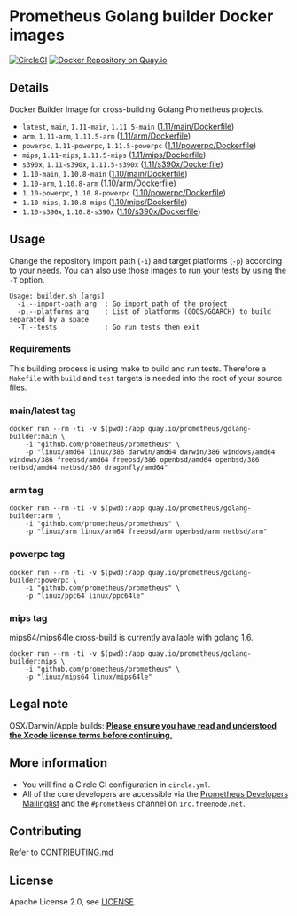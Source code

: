 # Prometheus Golang builder Docker images

[![CircleCI](https://circleci.com/gh/prometheus/golang-builder/tree/master.svg?style=shield)][circleci]
[![Docker Repository on Quay.io](https://quay.io/repository/prometheus/golang-builder/status)][quayio]

## Details

Docker Builder Image for cross-building Golang Prometheus projects.

- `latest`, `main`, `1.11-main`, `1.11.5-main` ([1.11/main/Dockerfile](1.11/main/Dockerfile))
- `arm`, `1.11-arm`, `1.11.5-arm` ([1.11/arm/Dockerfile](1.11/arm/Dockerfile))
- `powerpc`, `1.11-powerpc`, `1.11.5-powerpc` ([1.11/powerpc/Dockerfile](1.11/powerpc/Dockerfile))
- `mips`, `1.11-mips`, `1.11.5-mips` ([1.11/mips/Dockerfile](1.11/mips/Dockerfile))
- `s390x`, `1.11-s390x`, `1.11.5-s390x` ([1.11/s390x/Dockerfile](1.11/s390x/Dockerfile))
- `1.10-main`, `1.10.8-main` ([1.10/main/Dockerfile](1.10/main/Dockerfile))
- `1.10-arm`, `1.10.8-arm` ([1.10/arm/Dockerfile](1.10/arm/Dockerfile))
- `1.10-powerpc`, `1.10.8-powerpc` ([1.10/powerpc/Dockerfile](1.10/powerpc/Dockerfile))
- `1.10-mips`, `1.10.8-mips` ([1.10/mips/Dockerfile](1.10/mips/Dockerfile))
- `1.10-s390x`, `1.10.8-s390x` ([1.10/s390x/Dockerfile](1.10/s390x/Dockerfile))

## Usage

Change the repository import path (`-i`) and target platforms (`-p`) according to your needs.
You can also use those images to run your tests by using the `-T` option.

```
Usage: builder.sh [args]
  -i,--import-path arg  : Go import path of the project
  -p,--platforms arg    : List of platforms (GOOS/GOARCH) to build separated by a space
  -T,--tests            : Go run tests then exit
```

### Requirements

This building process is using make to build and run tests.
Therefore a `Makefile` with `build` and `test` targets is needed into the root of your source files.

### main/latest tag

```
docker run --rm -ti -v $(pwd):/app quay.io/prometheus/golang-builder:main \
    -i "github.com/prometheus/prometheus" \
    -p "linux/amd64 linux/386 darwin/amd64 darwin/386 windows/amd64 windows/386 freebsd/amd64 freebsd/386 openbsd/amd64 openbsd/386 netbsd/amd64 netbsd/386 dragonfly/amd64"
```

### arm tag

```
docker run --rm -ti -v $(pwd):/app quay.io/prometheus/golang-builder:arm \
    -i "github.com/prometheus/prometheus" \
    -p "linux/arm linux/arm64 freebsd/arm openbsd/arm netbsd/arm"
```

### powerpc tag

```
docker run --rm -ti -v $(pwd):/app quay.io/prometheus/golang-builder:powerpc \
    -i "github.com/prometheus/prometheus" \
    -p "linux/ppc64 linux/ppc64le"
```

### mips tag

mips64/mips64le cross-build is currently available with golang 1.6.

```
docker run --rm -ti -v $(pwd):/app quay.io/prometheus/golang-builder:mips \
    -i "github.com/prometheus/prometheus" \
    -p "linux/mips64 linux/mips64le"
```

## Legal note

OSX/Darwin/Apple builds:
**[Please ensure you have read and understood the Xcode license
   terms before continuing.](https://www.apple.com/legal/sla/docs/xcode.pdf)**

## More information

  * You will find a Circle CI configuration in `circle.yml`.
  * All of the core developers are accessible via the [Prometheus Developers Mailinglist](https://groups.google.com/forum/?fromgroups#!forum/prometheus-developers) and the `#prometheus` channel on `irc.freenode.net`.

## Contributing

Refer to [CONTRIBUTING.md](CONTRIBUTING.md)

## License

Apache License 2.0, see [LICENSE](LICENSE).

[quayio]: https://quay.io/repository/prometheus/golang-builder
[circleci]: https://circleci.com/gh/prometheus/golang-builder

